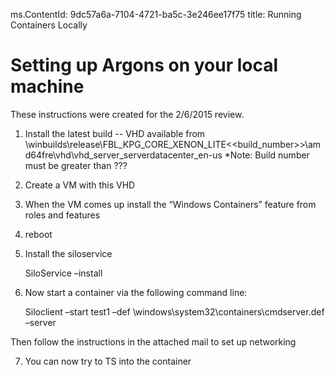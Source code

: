 ms.ContentId: 9dc57a6a-7104-4721-ba5c-3e246ee17f75 
title: Running Containers Locally

# Setting up Argons on your local machine #

These instructions were created for the 2/6/2015 review.
 
1. Install the latest build -- VHD available from \\winbuilds\release\FBL_KPG_CORE_XENON_LITE\<<build_number>>\amd64fre\vhd\vhd_server_serverdatacenter_en-us
*Note: Build number must be greater than ???
2. Create a VM with this VHD
3. When the VM comes up install the “Windows Containers” feature from roles and features
4. reboot
5. Install the siloservice
	
	SiloService –install

6. Now start a container via the following command line:

	Siloclient –start test1 –def \windows\system32\containers\cmdserver.def –server

Then follow the instructions in the attached mail to set up networking

7. You can now try to TS into the container

